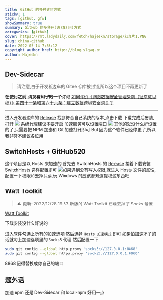 ```yaml
---
title: GitHub 的多种访问方式
sticky: 1
tags: [github, gfw]
showSummary: true
summary: GitHub 的多种开(访)车(问)方式
categories: [github]
cover: https://rmt.ladydaily.com/fetch/hajeekn/storage/幻灯片1.PNG
slug: china-github
date: 2022-05-14 7:53:12
copyright_author_href: https://blog.slqwq.cn
author: Hajeekn
---
```


## Dev-Sidecar

> 请注意,由于开发者边车的 Gitee 仓库被封锁,所以这个项目不再更新了

**在使用之前,请观看知乎的一个讨论**
[如何评价《网络数据安全管理条例（征求意见稿）》第四十一条和第六十六条：建立数据跨境安全网关？](https://www.zhihu.com/question/498939985)

---

进入开发者边车的 [Release](https://github.com/docmirror/dev-sidecar/releases/latest)
找到符合自己系统的版本,点击下载
下载完成后安装,打开
![](https://article.biliimg.com/bfs/article/5b9789a12b00527da35e3d1a2491d6a44eb6cb54.png)
系统代理建议不要开启
加速服务可以设置端口
![](https://article.biliimg.com/bfs/article/8c0a8bd3a4040cfd77a6b6caafceecaa422edd4c.png)
其他的就没什么好设置的了,只需要把 NPM 加速和 Git 加速打开即可
But 因为这个软件已经停更了,所以我非常不建议各位用

## SwitchHosts + GitHub520

这个项目是以 Hosts 来加速的
首先去 SwitchHosts 的 [Release](https://github.com/oldj/SwitchHosts/releases/latest)
接着下载安装
SwitchHosts 这样配置即可
![](https://article.biliimg.com/bfs/article/cac75497adfd2db6ca1cfe74d6caa1076852f9e9.jpg)如果遇到没有写入权限,就进入 Hosts 文件的属性,配置一下权限和去掉只读,玩 Windows 的应该都知道提权这东西吧

## Watt Toolkit

> ⚠ 更新: 2022/12/28 19:53 新版的 Watt Toolkit 已经去掉了 Socks 设置

[Watt Toolkit](https://steampp.net/)

下载安装没什么好说的

进入软件勾选上所有的加速选项,然后选择 `Hosts 加速模式` 即可
如果怕加速不了的话就勾上加速选项里的 `Socks5` 代理
然后配置一下

```bash
sudo git config --global http.proxy 'socks5://127.0.0.1:8868'
sudo git config --global https.proxy 'socks5://127.0.0.1:8868'
```

8868 记得替换成你自己的端口

## 题外话

加速 npm 还是 Dev-Sidecar 和 local-npm 好用一点
